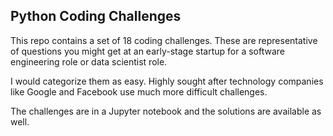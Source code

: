 ## Python Coding Challenges

This repo contains a set of 18 coding challenges. These are representative of questions you might get at an early-stage startup for a software engineering role or data scientist role.

I would categorize them as easy. Highly sought after technology companies like Google and Facebook use much more difficult challenges.

The challenges are in a Jupyter notebook and the solutions are available as well.
